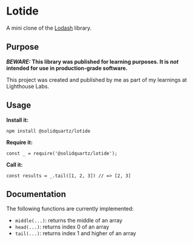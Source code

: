 # Lotide

A mini clone of the [Lodash](https://lodash.com) library.

## Purpose

**_BEWARE:_ This library was published for learning purposes. It is _not_ intended for use in production-grade software.**

This project was created and published by me as part of my learnings at Lighthouse Labs. 

## Usage

**Install it:**

`npm install @solidquartz/lotide`

**Require it:**

`const _ = require('@solidquartz/lotide');`

**Call it:**

`const results = _.tail([1, 2, 3]) // => [2, 3]`

## Documentation

The following functions are currently implemented:

* `middle(...)`: returns the middle of an array
* `head(...)`: returns index 0 of an array
* `tail(...)`: returns index 1 and higher of an array